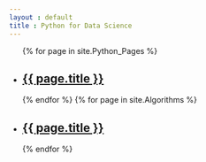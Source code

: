```yaml
---
layout : default
title : Python for Data Science
---
```


<ul>
  {% for page in site.Python_Pages %}
    <li>
      <h2><a href="{{ page.url }}">{{ page.title }}</a></h2>
    </li>
  {% endfor %}
  {% for page in site.Algorithms %}
    <li>
      <h2><a href="{{ page.url }}">{{ page.title }}</a></h2>
    </li>
  {% endfor %}
</ul>
